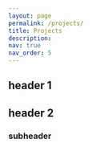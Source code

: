 ```yaml
---
layout: page
permalink: /projects/
title: Projects
description: 
nav: true
nav_order: 5
---
```



## header 1


## header 2
### subheader
